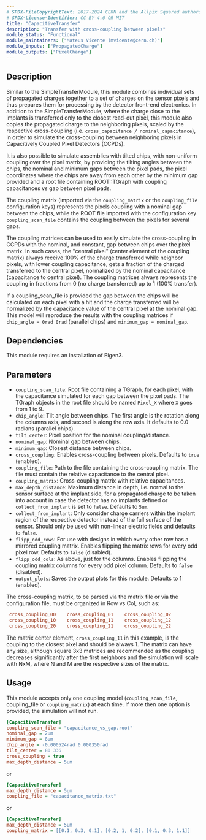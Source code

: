 ```yaml
---
# SPDX-FileCopyrightText: 2017-2024 CERN and the Allpix Squared authors
# SPDX-License-Identifier: CC-BY-4.0 OR MIT
title: "CapacitiveTransfer"
description: "Transfer with cross-coupling between pixels"
module_status: "Functional"
module_maintainers: ["Mateus Vicente (mvicente@cern.ch)"]
module_inputs: ["PropagatedCharge"]
module_outputs: ["PixelCharge"]
---
```


## Description
Similar to the SimpleTransferModule, this module combines individual sets of propagated charges together to a set of charges on the sensor pixels and thus prepares them for processing by the detector front-end electronics. In addition to the SimpleTransferModule, where the charge close to the implants is transferred only to the closest read-out pixel, this module also copies the propagated charge to the neighboring pixels, scaled by the respective cross-coupling (i.e. `cross_capacitance / nominal_capacitance`), in order to simulate the cross-coupling between neighboring pixels in Capacitively Coupled Pixel Detectors (CCPDs).

It is also possible to simulate assemblies with tilted chips, with non-uniform coupling over the pixel matrix, by providing the tilting angles between the chips, the nominal and minimum gaps between the pixel pads, the pixel coordinates where the chips are away from each other by the minimum gap provided and a root file containing ROOT::TGraph with coupling capacitances *vs* gap between pixel pads.

The coupling matrix (imported via the `coupling_matrix` or the `coupling_file` configuration keys) represents the pixels coupling with a nominal gap between the chips, while the ROOT file imported with the configuration key `coupling_scan_file` contains the coupling between the pixels for several gaps.

The coupling matrices can be used to easily simulate the cross-coupling in CCPDs with the nominal, and constant, gap between chips over the pixel matrix.
In such cases, the "central pixel" (center element of the coupling matrix) always receive 100% of the charge transferred while neighbor pixels, with lower coupling capacitance, gets a fraction of the charged transferred to the central pixel, normalized by the nominal capacitance (capacitance to central pixel).
The coupling matrices always represents the coupling in fractions from 0 (no charge transferred) up to 1 (100% transfer).

If a coupling_scan_file is provided the gap between the chips will be calculated on each pixel with a hit and the charge transferred will be normalized by the capacitance value of the central pixel at the nominal gap.
This model will reproduce the results with the coupling matrices if `chip_angle = 0rad 0rad` (parallel chips) and `minimum_gap = nominal_gap`.

## Dependencies

This module requires an installation of Eigen3.

## Parameters
* `coupling_scan_file`: Root file containing a TGraph, for each pixel, with the capacitance simulated for each gap between the pixel pads. The TGraph objects in the root file should be named `Pixel_X` where `X` goes from 1 to 9.
* `chip_angle`: Tilt angle between chips. The first angle is the rotation along the columns axis,  and second is along the row axis. It defaults to 0.0 radians (parallel chips).
* `tilt_center`: Pixel position for the nominal coupling/distance.
* `nominal_gap`: Nominal gap between chips.
* `minimum_gap`: Closest distance between chips.
* `cross_coupling`: Enables cross-coupling between pixels. Defaults to `true` (enabled).
* `coupling_file`: Path to the file containing the cross-coupling matrix. The file must contain the relative capacitance to the central pixel.
* `coupling_matrix`: Cross-coupling matrix with relative capacitances.
* `max_depth_distance`: Maximum distance in depth, i.e. normal to the sensor surface at the implant side, for a propagated charge to be taken into account in case the detector has no implants defined or `collect_from_implant` is set to `false`. Defaults to `5um`.
* `collect_from_implant`: Only consider charge carriers within the implant region of the respective detector instead of the full surface of the sensor. Should only be used with non-linear electric fields and defaults to `false`.
* `flipp_odd_rows`: For use with designs in which every other row has a mirrored coupling matrix. Enables flipping the matrix rows for every odd pixel row. Defaults to `false` (disabled).
* `flipp_odd_cols`: As above, just for the columns. Enables flipping the coupling matrix columns for every odd pixel column. Defaults to `false` (disabled).
* `output_plots`: Saves the output plots for this module. Defaults to 1 (enabled).

The cross-coupling matrix, to be parsed via the matrix file or via the configuration file, must be organized in Row vs Col, such as:

```ini
 cross_coupling_00    cross_coupling_01    cross_coupling_02
 cross_coupling_10    cross_coupling_11    cross_coupling_12
 cross_coupling_20    cross_coupling_21    cross_coupling_22
```

The matrix center element, `cross_coupling_11` in this example, is the coupling to the closest pixel and should be always 1.
The matrix can have any size, although square 3x3 matrices are recommended as the coupling decreases significantly after the first neighbors and the simulation will scale with NxM, where N and M are the respective sizes of the matrix.

## Usage
This module accepts only one coupling model (`coupling_scan_file`, coupling_file or `coupling_matrix`) at each time. If more then one option is provided, the simulation will not run.

```ini
[CapacitiveTransfer]
coupling_scan_file = "capacitance_vs_gap.root"
nominal_gap = 2um
minimum_gap = 8um
chip_angle = -0.000524rad 0.000350rad
tilt_center = 80 336
cross_coupling = true
max_depth_distance = 5um
```

or

```ini
[CapacitiveTransfer]
max_depth_distance = 5um
coupling_file = "capacitance_matrix.txt"
```

or

```ini
[CapacitiveTransfer]
max_depth_distance = 5um
coupling_matrix = [[0.1, 0.3, 0.1], [0.2, 1, 0.2], [0.1, 0.3, 1.1]]
```
